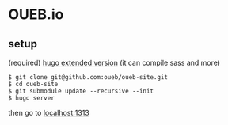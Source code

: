# OUEB.io

## setup

(required) [hugo extended version](https://gohugo.io/getting-started/installing/#snap-package) (it can compile sass and more)
```
$ git clone git@github.com:oueb/oueb-site.git
$ cd oueb-site
$ git submodule update --recursive --init
$ hugo server
```

then go to [localhost:1313](localhost:1313)